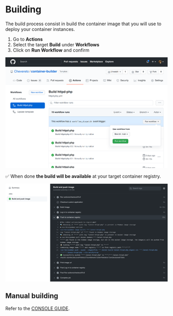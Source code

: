 # Building

The build process consist in build the container image that you will use to deploy your container instances.

1. Go to **Actions**
2. Select the target **Build** under **Workflows**
3. Click on **Run Workflow** and confirm

![Build](src/build.png)

✅ When done **the build will be available** at your target container registry.

![Build log](src/build-log.png)

## Manual building

Refer to the [CONSOLE GUIDE](guides/console/BUILDING.md).
